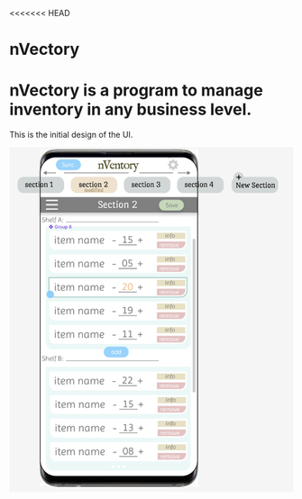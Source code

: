 <<<<<<< HEAD
# nVectory
nVectory is a program to manage inventory in any business level.
========
This is the initial design of the UI.

![initial design](./public/nVentory_Mockup.png)